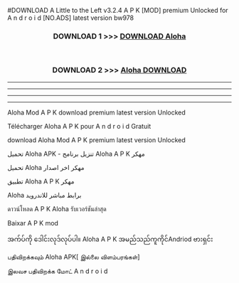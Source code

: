 #DOWNLOAD A Little to the Left v3.2.4 A P K [MOD] premium Unlocked for A n d r o i d [NO.ADS] latest version bw978 



<div align="center">

<h3>DOWNLOAD 1 >>> <a href="https://downloadmod1.web.app/?judul=Aloha ">DOWNLOAD Aloha </a></h3><br>

<h3>DOWNLOAD 2 >>> <a href="https://downloadmod1.web.app/?judul=Aloha ">Aloha  DOWNLOAD </a></h3>

</div>


----------------------------------------------------------

----------------------------------------------------------

----------------------------------------------------------

----------------------------------------------------------


Aloha  Mod A P K download premium latest version Unlocked

Télécharger Aloha  A P K pour A n d r o i d Gratuit

download Aloha  Mod A P K premium latest version Unlocked

تحميل Aloha  APK - تنزيل برنامج Aloha  A P K مهكر

تحميل Aloha  مهكر اخر اصدار

تطبيق Aloha  A P K مهكر

Aloha  برابط مباشر للاندرويد

ดาวน์โหลด A P K Aloha  รับเวอร์ชันล่าสุด

Baixar A P K mod

အက်ပ်ကို ဒေါင်းလုဒ်လုပ်ပါ။ Aloha  A P K အမည်သည်ကူကိုင်Andriod ဗားရှင်း

பதிவிறக்கவும் Aloha  APK[ இல்லை விளம்பரங்கள்] 
 
இலவச பதிவிறக்க மோட் A n d r o i d



